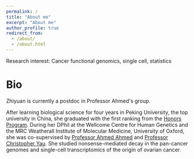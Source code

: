 ```yaml
---
permalink: /
title: "About me"
excerpt: "About me"
author_profile: true
redirect_from: 
  - /about/
  - /about.html
---
```


Research interest: Cancer functional genomics, single cell, statistics

Bio
======

Zhiyuan is currently a postdoc in Professor Ahmed's group. 

After learning biological science for four years in Peking University, the top university in China, she graduated with the first ranking from the [Honors Program](http://web.bio.pku.edu.cn/UHPB/). During her DPhil at the Wellcome Centre for Human Genetics and the MRC Weatherall Institute of Molecular Medicine, University of Oxford, she was co-supervised by [Professor Ahmed Ahmed](https://www.imm.ox.ac.uk/people/ahmed-ahmed) and [Professor Christopher Yau](https://cwcyau.github.io). She studied nonsense-mediated decay in the pan-cancer genomes and single-cell transcriptomics of the origin of ovarian cancer.



